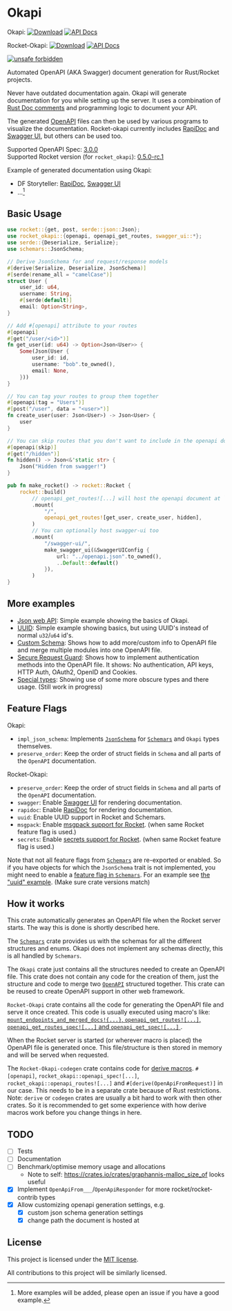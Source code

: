 # Okapi
Okapi: [![Download](https://img.shields.io/crates/v/okapi)](https://crates.io/crates/okapi/)
[![API Docs](https://img.shields.io/badge/docs-okapi-blue)](https://docs.rs/okapi/latest/okapi/)

Rocket-Okapi: [![Download](https://img.shields.io/crates/v/rocket_okapi)](https://crates.io/crates/rocket_okapi)
[![API Docs](https://img.shields.io/badge/docs-rocket_okapi-blue)](https://docs.rs/rocket_okapi/latest/rocket_okapi/)

[![unsafe forbidden](https://img.shields.io/badge/unsafe-forbidden-success.svg)](https://github.com/rust-secure-code/safety-dance/)

Automated OpenAPI (AKA Swagger) document generation for Rust/Rocket projects.

Never have outdated documentation again.
Okapi will generate documentation for you while setting up the server.
It uses a combination of [Rust Doc comments](https://doc.rust-lang.org/reference/comments.html#doc-comments)
and programming logic to document your API.

The generated [OpenAPI][OpenAPI_3.0.0] files can then be used by various programs to
visualize the documentation. Rocket-okapi currently includes [RapiDoc][RapiDoc] and
[Swagger UI][Swagger_UI], but others can be used too.

Supported OpenAPI Spec: [3.0.0][OpenAPI_3.0.0]<br/>
Supported Rocket version (for `rocket_okapi`): [0.5.0-rc.1](https://crates.io/crates/rocket/0.5.0-rc.1)

Example of generated documentation using Okapi:
- DF Storyteller: [RapiDoc](https://docs.dfstoryteller.com/rapidoc/),
[Swagger UI](https://docs.dfstoryteller.com/swagger-ui/)
- ...[^1]

[^1]: More examples will be added, please open an issue if you have a good example.

## Basic Usage

```rust
use rocket::{get, post, serde::json::Json};
use rocket_okapi::{openapi, openapi_get_routes, swagger_ui::*};
use serde::{Deserialize, Serialize};
use schemars::JsonSchema;

// Derive JsonSchema for and request/response models
#[derive(Serialize, Deserialize, JsonSchema)]
#[serde(rename_all = "camelCase")]
struct User {
    user_id: u64,
    username: String,
    #[serde(default)]
    email: Option<String>,
}

// Add #[openapi] attribute to your routes
#[openapi]
#[get("/user/<id>")]
fn get_user(id: u64) -> Option<Json<User>> {
    Some(Json(User {
        user_id: id,
        username: "bob".to_owned(),
        email: None,
    }))
}

// You can tag your routes to group them together
#[openapi(tag = "Users")]
#[post("/user", data = "<user>")]
fn create_user(user: Json<User>) -> Json<User> {
    user
}

// You can skip routes that you don't want to include in the openapi doc
#[openapi(skip)]
#[get("/hidden")]
fn hidden() -> Json<&'static str> {
    Json("Hidden from swagger!")
}

pub fn make_rocket() -> rocket::Rocket {
    rocket::build()
        // openapi_get_routes![...] will host the openapi document at `openapi.json`
        .mount(
            "/",
            openapi_get_routes![get_user, create_user, hidden],
        )
        // You can optionally host swagger-ui too
        .mount(
            "/swagger-ui/",
            make_swagger_ui(&SwaggerUIConfig {
                url: "../openapi.json".to_owned(),
                ..Default::default()
            }),
        )
}
```

## More examples
- [Json web API](examples/json-web-api): Simple example showing the basics of Okapi.
- [UUID](examples/uuid): Simple example showing basics, but using UUID's instead of
normal `u32`/`u64` id's.
- [Custom Schema](examples/custom_schema): Shows how to add more/custom info to OpenAPI file
and merge multiple modules into one OpenAPI file.
- [Secure Request Guard](examples/secure_request_guard): Shows how to implement authentication
methods into the OpenAPI file.
It shows: No authentication, API keys, HTTP Auth, OAuth2, OpenID and Cookies.
- [Special types](examples/special-types): Showing use of some more obscure types and there usage.
(Still work in progress)

## Feature Flags
Okapi:
- `impl_json_schema`: Implements [`JsonSchema`](https://docs.rs/schemars/latest/schemars/trait.JsonSchema.html)
for [`Schemars`][Schemars] and `Okapi` types themselves.
- `preserve_order`: Keep the order of struct fields in `Schema` and all parts of the
`OpenAPI` documentation.

Rocket-Okapi:
- `preserve_order`: Keep the order of struct fields in `Schema` and all parts of the
`OpenAPI` documentation.
- `swagger`: Enable [Swagger UI][Swagger_UI] for rendering documentation.
- `rapidoc`: Enable [RapiDoc][RapiDoc] for rendering documentation.
- `uuid`: Enable UUID support in Rocket and Schemars.
- `msgpack`: Enable [msgpack support for Rocket](https://docs.rs/rocket/0.5.0-rc.1/rocket/serde/msgpack/struct.MsgPack.html).
(when same Rocket feature flag is used.)
- `secrets`: Enable [secrets support for Rocket](https://rocket.rs/v0.5-rc/guide/requests/#secret-key).
(when same Rocket feature flag is used.)

Note that not all feature flags from [`Schemars`][Schemars] are re-exported or enabled.
So if you have objects for which the `JsonSchema` trait is not implemented,
you might need to enable a [feature flag in `Schemars`](https://github.com/GREsau/schemars#optional-dependencies).
For an example see [the "uuid" example](examples/uuid/Cargo.toml). (Make sure crate versions match)

## How it works
This crate automatically generates an OpenAPI file when the Rocket server starts.
The way this is done is shortly described here.

The [`Schemars`][Schemars] crate provides us with the schemas for all the different
structures and enums. Okapi does not implement any schemas directly, this is all handled by `Schemars`.

The `Okapi` crate just contains all the structures needed to create an OpenAPI file.
This crate does not contain any code for the creation of them, just the structure and code to merge
two [`OpenAPI`](https://docs.rs/okapi/latest/okapi/openapi3/struct.OpenApi.html) structured together.
This crate can be reused to create OpenAPI support in other web framework.

`Rocket-Okapi` crate contains all the code for generating the OpenAPI file and serve it once created.
This code is usually executed using macro's like: [`mount_endpoints_and_merged_docs!{...}`, 
`openapi_get_routes![...]`, `openapi_get_routes_spec![...]` and `openapi_get_spec![...]`
](https://docs.rs/rocket_okapi/latest/rocket_okapi/#macros).

When the Rocket server is started (or wherever macro is placed) the OpenAPI file is generated once.
This file/structure is then stored in memory and will be served when requested.

The `Rocket-Okapi-codegen` crate contains code for
[derive macros](https://doc.rust-lang.org/book/ch19-06-macros.html). 
`#[openapi]`, `rocket_okapi::openapi_spec![...]`, `rocket_okapi::openapi_routes![...]`
and `#[derive(OpenApiFromRequest)]` in our case.
This needs to be in a separate crate because of Rust restrictions.
Note: `derive` or `codegen` crates are usually a bit hard to work with then other crates.
So it is recommended to get some experience with how derive macros work before you
change things in here.

## TODO
- [ ] Tests
- [ ] Documentation
- [ ] Benchmark/optimise memory usage and allocations
  - Note to self: https://crates.io/crates/graphannis-malloc_size_of looks useful
- [x] Implement `OpenApiFrom___`/`OpenApiResponder` for more rocket/rocket-contrib types
- [x] Allow customizing openapi generation settings, e.g.
    - [x] custom json schema generation settings
    - [x] change path the document is hosted at

## License
This project is licensed under the [MIT license](LICENSE).

All contributions to this project will be similarly licensed.

[Schemars]: https://github.com/GREsau/schemars
[OpenAPI_3.0.0]: https://spec.openapis.org/oas/v3.0.0
[RapiDoc]: https://mrin9.github.io/RapiDoc/
[Swagger_UI]: https://swagger.io/tools/swagger-ui/